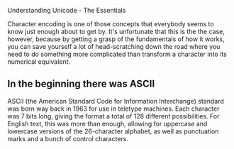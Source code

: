 Understanding Unicode - The Essentials

Character encoding is one of those concepts that everybody seems to know just enough about to get by. It's unfortunate that this is the the case, however, because by getting a grasp of the fundamentals of how it works, you can save yourself a lot of head-scratching down the road where you need to do something more complicated than transform a character into its numerical equivalent.

## In the beginning there was ASCII
ASCII (the American Standard Code for Information Interchange) standard was born way back in 1963 for use in teletype machines. Each character was 7 bits long, giving the format a total of 128 different possibilities. For English text, this was more than enough, allowing for uppercase and lowercase versions of the 26-character alphabet, as well as punctuation marks and a bunch of control characters.
